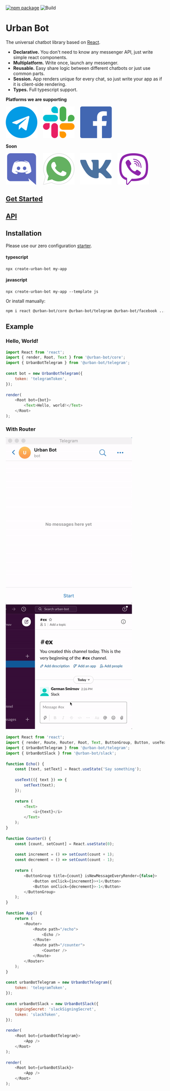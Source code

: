 [![npm package](https://img.shields.io/npm/v/@urban-bot/core?logo=npm&style=flat-square)](https://www.npmjs.com/package/@urban-bot/core)
![Build](https://github.com/urban-bot/urban-bot/workflows/Node.js%20CI/badge.svg)
# Urban Bot

The universal chatbot library based on [React](https://github.com/facebook/react).

* **Declarative.** You don't need to know any messenger API, just write simple react components.
* **Multiplatform.** Write once, launch any messenger.
* **Reusable.** Easy share logic between different chatbots or just use common parts.
* **Session.** App renders unique for every chat, so just write your app as if it is client-side rendering.
* **Types.** Full typescript support.

**Platforms we are supporting**

[![](files/telegram-logo.svg)](https://telegram.org/)
 [![](files/slack-logo.svg)](https://slack.com/)
 [![](files/facebook-logo.svg)](https://www.messenger.com/)
 
 
**Soon**

[![](files/discord-logo.svg)](https://www.discord.com/)
 [![](files/whatsapp-logo.svg)](https://www.whatsapp.com/)
 [![](files/vk-logo.svg)](https://www.vk.com/)
 [![](files/viber-logo.svg)](https://www.viber.com/)

## [Get Started](https://urban-bot.now.sh/docs/getting-started.html)
## [API](https://urban-bot.now.sh/docs/components.html)

## Installation
Please use our zero configuration [starter](https://github.com/urban-bot/urban-bot-starter-typescript).
#### typescript
`npx create-urban-bot my-app`
#### javascript
`npx create-urban-bot my-app --template js`

Or install manually:
```bash
npm i react @urban-bot/core @urban-bot/telegram @urban-bot/facebook ...
```

## Example
### Hello, World!
```javascript
import React from 'react';
import { render, Root, Text } from '@urban-bot/core';
import { UrbanBotTelegram } from '@urban-bot/telegram';

const bot = new UrbanBotTelegram({
    token: 'telegramToken',
});

render(
    <Root bot={bot}>
        <Text>Hello, world!</Text>
    </Root>
);
```

### With Router
![](files/telegram-gif.gif)
![](files/slack-gif.gif)
```javascript
import React from 'react';
import { render, Route, Router, Root, Text, ButtonGroup, Button, useText } from '@urban-bot/core';
import { UrbanBotTelegram } from '@urban-bot/telegram';
import { UrbanBotSlack } from '@urban-bot/slack';

function Echo() {
    const [text, setText] = React.useState('Say something');

    useText(({ text }) => {
        setText(text);
    });

    return (
        <Text>
            <i>{text}</i>
        </Text>
    );
}

function Counter() {
    const [count, setCount] = React.useState(0);

    const increment = () => setCount(count + 1);
    const decrement = () => setCount(count - 1);

    return (
        <ButtonGroup title={count} isNewMessageEveryRender={false}>
            <Button onClick={increment}>+1</Button>
            <Button onClick={decrement}>-1</Button>
        </ButtonGroup>
    );
}

function App() {
    return (
        <Router>
            <Route path="/echo">
                <Echo />
            </Route>
            <Route path="/counter">
                <Counter />
            </Route>
        </Router>
    );
}

const urbanBotTelegram = new UrbanBotTelegram({
    token: 'telegramToken',
});

const urbanBotSlack = new UrbanBotSlack({
    signingSecret: 'slackSigningSecret',
    token: 'slackToken',
});

render(
    <Root bot={urbanBotTelegram}>
        <App />
    </Root>
);

render(
    <Root bot={urbanBotSlack}>
        <App />
    </Root>
);
```
